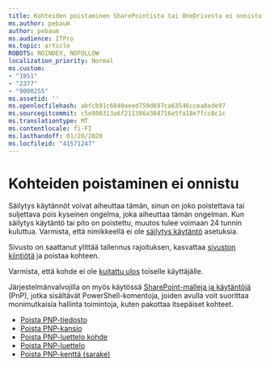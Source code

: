 ```yaml
---
title: Kohteiden poistaminen SharePointista tai OneDrivesta ei onnistu
ms.author: pebaum
author: pebaum
ms.audience: ITPro
ms.topic: article
ROBOTS: NOINDEX, NOFOLLOW
localization_priority: Normal
ms.custom:
- "1851"
- "2377"
- "9000255"
ms.assetid: ''
ms.openlocfilehash: abfcb91c6040aeed759d697ca63546ccea8ede97
ms.sourcegitcommit: c5e800313a6f211386a384716e5fa18e7fcc8c1c
ms.translationtype: MT
ms.contentlocale: fi-FI
ms.lasthandoff: 01/28/2020
ms.locfileid: "41571247"
---
```

# <a name="unable-to-delete-items"></a>Kohteiden poistaminen ei onnistu

Säilytys käytännöt voivat aiheuttaa tämän, sinun on joko poistettava tai suljettava pois kyseinen ongelma, joka aiheuttaa tämän ongelman. Kun säilytys käytäntö tai pito on poistettu, muutos tulee voimaan 24 tunnin kuluttua. Varmista, että nimikkeellä ei ole [säilytys käytäntö](https://docs.microsoft.com/office365/securitycompliance/retention-policies) asetuksia.

Sivusto on saattanut ylittää tallennus rajoituksen, kasvattaa [sivuston kiintiötä](https://docs.microsoft.com/powershell/module/sharepoint-online/set-sposite?view=sharepoint-ps) ja poistaa kohteen.

Varmista, että kohde ei ole [kuitattu ulos](https://support.office.com/article/check-out-check-in-or-discard-changes-to-files-in-a-library-7e2c12a9-a874-4393-9511-1378a700f6de) toiselle käyttäjälle.

Järjestelmänvalvojilla on myös käytössä [SharePoint-malleja ja käytäntöjä](https://docs.microsoft.com/powershell/sharepoint/sharepoint-pnp/sharepoint-pnp-cmdlets?view=sharepoint-ps#installation) (PnP), jotka sisältävät PowerShell-komentoja, joiden avulla voit suorittaa monimutkaisia hallinta toimintoja, kuten pakottaa itsepäiset kohteet.
- [Poista PNP-tiedosto](https://docs.microsoft.com/powershell/module/sharepoint-pnp/remove-pnpfile?view=sharepoint-ps)
- [Poista PNP-kansio](https://docs.microsoft.com/powershell/module/sharepoint-pnp/remove-pnpfolder?view=sharepoint-ps)
- [Poista PNP-luettelo kohde](https://docs.microsoft.com/powershell/module/sharepoint-pnp/remove-pnplistitem?view=sharepoint-ps)
- [Poista PNP-luettelo](https://docs.microsoft.com/powershell/module/sharepoint-pnp/remove-pnplist?view=sharepoint-ps)
- [Poista PNP-kenttä (sarake)](https://docs.microsoft.com/powershell/module/sharepoint-pnp/remove-pnpfield?view=sharepoint-ps)